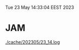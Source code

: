 Tue 23 May 14:33:04 EEST 2023
# JAM
<a href='./cache/202305/23_14.log'>./cache/202305/23_14.log</a>
